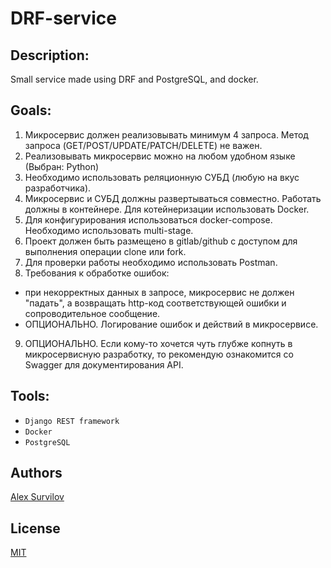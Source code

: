 # DRF-service

## Description:
Small service made using DRF and PostgreSQL, and docker.

## Goals:
1. Микросервис должен реализовывать минимум 4 запроса. Метод запроса (GET/POST/UPDATE/PATCH/DELETE) не важен.
2. Реализовывать микросервис можно на любом удобном языке (Выбран: Python)
3. Необходимо использовать реляционную СУБД (любую на вкус разработчика). 
4. Микросервис и СУБД должны развертываться совместно. Работать должны в контейнере. Для котейнеризации использовать Docker. 
5. Для конфигурирования использоваться docker-compose. Необходимо использовать multi-stage.
6. Проект должен быть размещено в gitlab/github с доступом для  выполнения операции clone или fork.
7. Для проверки работы необходимо использовать Postman. 
8. Требования к обработке ошибок: 
- при некорректных данных в запросе, микросервис не должен "падать", а возвращать http-код соответствующей ошибки и сопроводительное сообщение. 
- ОПЦИОНАЛЬНО. Логирование ошибок и действий в микросервисе.
9. ОПЦИОНАЛЬНО. Если кому-то хочется чуть глубже копнуть в микросервисную разработку, то рекомендую ознакомится со Swagger для документирования API. 
## Tools:
* `Django REST framework`
* `Docker`
* `PostgreSQL`

## Authors

[Alex Survilov](https://github.com/No1CareZ)

## License

[MIT](https://choosealicense.com/licenses/mit/)
